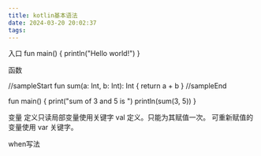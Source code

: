 ```yaml
---
title: kotlin基本语法
date: 2024-03-20 20:02:37
tags:
---
```


入口
fun main() {
    println("Hello world!")
}

函数

//sampleStart
fun sum(a: Int, b: Int): Int {
    return a + b
}
//sampleEnd

fun main() {
    print("sum of 3 and 5 is ")
    println(sum(3, 5))
}

变量
定义只读局部变量使用关键字 val 定义。只能为其赋值一次。
可重新赋值的变量使用 var 关键字。

when写法